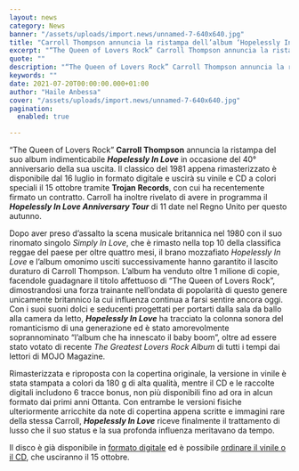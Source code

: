 ```yaml
---
layout: news
category: News
banner: "/assets/uploads/import.news/unnamed-7-640x640.jpg"
title: "Carroll Thompson annuncia la ristampa dell’album ‘Hopelessly In Love’ per Trojan Records"
excerpt: "“The Queen of Lovers Rock” Carroll Thompson annuncia la ristampa del suo album indimenticabile Hopelessly In Love in occasione del 40° anniversario della sua uscita. Il classico del 1981 appena rimasterizzato è disponibile dal 16 luglio in formato digitale e uscirà su vinile e CD a colori speciali il 15 ottobre tramite Trojan Records, con cui ha recentemente firmato un [&hellip"
quote: ""
description: "“The Queen of Lovers Rock” Carroll Thompson annuncia la ristampa del suo album indimenticabile Hopelessly In Love in occasione del 40° anniversario della sua uscita. Il classico del 1981 appena rimasterizzato è disponibile dal 16 luglio in formato digitale e uscirà su vinile e CD a colori speciali il 15 ottobre tramite Trojan Records, con cui ha recentemente firmato un [&hellip"
keywords: ""
date: 2021-07-20T00:00:00.000+01:00
author: "Haile Anbessa"
cover: "/assets/uploads/import.news/unnamed-7-640x640.jpg"
pagination:
  enabled: true

---
```


“The Queen of Lovers Rock” **Carroll Thompson** annuncia la ristampa del suo album indimenticabile _**Hopelessly In Love**_ in occasione del 40° anniversario della sua uscita. Il classico del 1981 appena rimasterizzato è disponibile dal 16 luglio in formato digitale e uscirà su vinile e CD a colori speciali il 15 ottobre tramite **Trojan Records**, con cui ha recentemente firmato un contratto. Carroll ha inoltre rivelato di avere in programma il _**Hopelessly In Love Anniversary Tour**_ di 11 date nel Regno Unito per questo autunno.

Dopo aver preso d’assalto la scena musicale britannica nel 1980 con il suo rinomato singolo _Simply In Love_, che è rimasto nella top 10 della classifica reggae del paese per oltre quattro mesi, il brano mozzafiato _Hopelessly In Love_ e l’album omonimo usciti successivamente hanno garantito il lascito duraturo di Carroll Thompson. L’album ha venduto oltre 1 milione di copie, facendole guadagnare il titolo affettuoso di “The Queen of Lovers Rock”, dimostrandosi una forza trainante nell’ondata di popolarità di questo genere unicamente britannico la cui influenza continua a farsi sentire ancora oggi. Con i suoi suoni dolci e seducenti progettati per portarti dalla sala da ballo alla camera da letto, _**Hopelessly In Love**_ ha tracciato la colonna sonora del romanticismo di una generazione ed è stato amorevolmente soprannominato “l’album che ha innescato il baby boom”, oltre ad essere stato votato di recente _The Greatest Lovers Rock Album_ di tutti i tempi dai lettori di MOJO Magazine.

Rimasterizzata e riproposta con la copertina originale, la versione in vinile è stata stampata a colori da 180 g di alta qualità, mentre il CD e le raccolte digitali includono 6 tracce bonus, non più disponibili fino ad ora in alcun formato dai primi anni Ottanta. Con entrambe le versioni fisiche ulteriormente arricchite da note di copertina appena scritte e immagini rare della stessa Carroll, _**Hopelessly In Love**_ riceve finalmente il trattamento di lusso che il suo status e la sua profonda influenza meritavano da tempo.

Il disco è già disponibile in [formato digitale](https://runitagency.us3.list-manage.com/track/click?u=d1ce25b5e360c3df7324cc026&id=4313ceef36&e=b28fcd7e48) ed è possibile [ordinare il vinile o il CD](https://runitagency.us3.list-manage.com/track/click?u=d1ce25b5e360c3df7324cc026&id=02650a6355&e=b28fcd7e48), che usciranno il 15 ottobre.